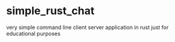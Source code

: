 # simple_rust_chat
very simple command line client server application in rust just for educational purposes
